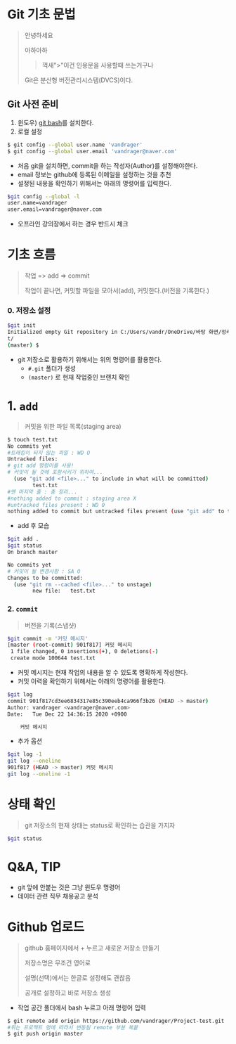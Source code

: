 # Git 기초 문법

> 안녕하세요
>
> 아하아하
>
> > 꺽새">"이건 인용문을 사용할때 쓰는거구나
>
> Git은 분산형 버전관리시스템(DVCS)이다.

## Git 사전 준비

1. 윈도우) [git bash](https://gitforwindows.org/)를 설치한다.
2. 로컬 설정

``` bash
$ git config --global user.name 'vandrager'
$ git config --global user.email 'vandrager@naver.com'
```

* 처음 git을 설치하면, commit을 하는 작성자(Author)를 설정해야한다.
* email 정보는 github에 등록된 이메일을 설정하는 것을 추천
* 설정된 내용을 확인하기 위해서는 아래의 명령어를 입력한다.

``` bash
$git config --global -l
user.name=vandrager
user.email=vandrager@naver.com
```

* 오프라인 강의장에서 하는 경우 반드시 체크

# 기초 흐름

> 작업 => add => commit
>
> 작업이 끝나면, 커밋할 파일을 모아서(add), 커밋한다.(버전을 기록한다.)

### 0. 저장소 설정

``` bash
$git init
Initialized empty Git repository in C:/Users/vandr/OneDrive/바탕 화면/정리용/.gi
t/
(master) $

```

* git 저장소로 활용하기 위해서는 위의 명령어를 활용한다.
  * `#.git` 폴더가 생성
  * `(master)` 로 현재 작업중인 브랜치 확인



# 1. `add`

> 커밋을 위한 파일 목록(staging area)

```bash
$ touch test.txt
No commits yet
#트래킹이 되지 않는 파일 : WD O
Untracked files:
# git add 명령어를 사용!
# 커밋이 될 것에 포함시키기 위하여...
  (use "git add <file>..." to include in what will be committed)
        test.txt
#맨 마지막 줄 : 총 정리...
#nothing added to commit : staging area X
#untracked files present : WD 0
nothing added to commit but untracked files present (use "git add" to track)

```

* add 후 모습

``` bash
$git add .
$git status
On branch master

No commits yet
# 커밋이 될 변경사항 : SA O
Changes to be committed:
  (use "git rm --cached <file>..." to unstage)
        new file:   test.txt

```

### 2. `commit`

> 버전을 기록(스냅샷)

``` bash
$git commit -m '커밋 메시지'
[master (root-commit) 901f817] 커밋 메시지
 1 file changed, 0 insertions(+), 0 deletions(-)
 create mode 100644 test.txt
```

* 커밋 메시지는 현재 작업의 내용을 알 수 있도록 명확하게 작성한다.
* 커밋 이력을 확인하기 위해서는 아래의 명령어를 활용한다.

``` bash
$git log
commit 901f817cd3ee6834317e85c390eeb4ca966f3b26 (HEAD -> master)
Author: vandrager <vandrager@naver.com>
Date:   Tue Dec 22 14:36:15 2020 +0900

    커밋 메시지
```

* 추가 옵션

``` bash
$git log -1
git log --oneline
901f817 (HEAD -> master) 커밋 메시지
git log --oneline -1
```

# 상태 확인

> git 저장소의 현재 상태는 status로 확인하는 습관을 가지자

``` bash
$git status
```

# Q&A, TIP

* git 앞에 안붙는 것은 그냥 윈도우 명령어
* 데이터 관련 직무 채용공고 분석



# Github 업로드

> github 홈페이지에서 + 누르고 새로운 저장소 만들기
>
> 저장소명은 무조건 영어로
>
> 설명(선택)에서는 한글로 설정해도 괜찮음
>
> 공개로 설정하고 바로 저장소 생성

* 작업 공간 폴더에서 bash 누르고 아래 명령어 입력

``` bash
$ git remote add origin https://github.com/vandrager/Project-test.git
#위는 프로젝트 명에 따라서 변동됨 remote 부분 복붙
$ git push origin master
```

